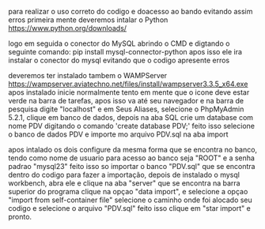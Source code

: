 para realizar o uso correto do codigo e doacesso ao bando evitando assim erros
primeira mente deveremos intalar o Python https://www.python.org/downloads/

logo em seguida o conector do MySQL
abrindo o CMD e digtando o seguinte comando:  pip install mysql-connector-python
apos isso ele ira instalar o conector do mysql evitando que o codigo apresente erros

deveremos ter instalado tambem o WAMPServer
https://wampserver.aviatechno.net/files/install/wampserver3.3.5_x64.exe
apos instalado inicie normalmente tento em mente que o icone deve estar verde na barra de tarefas,
apos isso va até seu navegador e na barra de pesquisa digite "localhost"
e em Seus Aliases, selecione o PhpMyAdmin 5.2.1, clique em banco de dados, depois na aba SQL
crie um database com nome PDV digitando o comando 'create database PDV;'
feito isso selecione o banco de dados PDV e importe mo arquivo PDV.sql  na aba import

apos intalado os dois configure da mesma forma que se encontra no banco,
tendo como nome de usuario para acesso ao banco seja "ROOT" e a senha padrao "mysql23"
feito isso so importar o banco "PDV.sql" que se encontra dentro do codigo
para fazer a importação, depois de instalado o mysql workbench, abra ele e clique na aba "server" que se encontra na barra superior do programa
clique na opçao "data import", e selecione a opçao "import from self-container file"
selecione o caminho onde  foi alocado seu codigo e selecione o arquivo "PDV.sql"
feito isso clique em "star import" e pronto.


